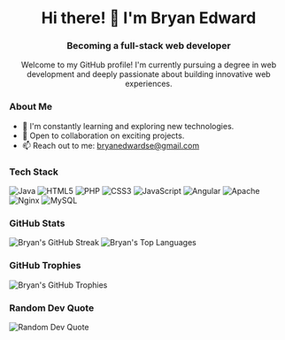<h1 align="center">Hi there! 👋 I'm Bryan Edward</h1>

<h3 align="center">Becoming a full-stack web developer</h3>

<p align="center">Welcome to my GitHub profile! I'm currently pursuing a degree in web development and deeply passionate about building innovative web experiences.</p>

### About Me

- 🌱 I'm constantly learning and exploring new technologies.
- 💼 Open to collaboration on exciting projects.
- 📫 Reach out to me: [bryanedwardse@gmail.com](mailto:bryanedwardse@gmail.com)

### Tech Stack

![Java](https://img.shields.io/badge/java-%23ED8B00.svg?style=for-the-badge&logo=openjdk&logoColor=white)
![HTML5](https://img.shields.io/badge/html5-%23E34F26.svg?style=for-the-badge&logo=html5&logoColor=white)
![PHP](https://img.shields.io/badge/php-%23777BB4.svg?style=for-the-badge&logo=php&logoColor=white)
![CSS3](https://img.shields.io/badge/css3-%231572B6.svg?style=for-the-badge&logo=css3&logoColor=white)
![JavaScript](https://img.shields.io/badge/javascript-%23323330.svg?style=for-the-badge&logo=javascript&logoColor=%23F7DF1E)
![Angular](https://img.shields.io/badge/bootstrap-%238511FA.svg?style=for-the-badge&logo=angular&logoColor=white)
![Apache](https://img.shields.io/badge/apache-%23D42029.svg?style=for-the-badge&logo=apache&logoColor=white)
![Nginx](https://img.shields.io/badge/nginx-%23009639.svg?style=for-the-badge&logo=nginx&logoColor=white)
![MySQL](https://img.shields.io/badge/mysql-%2300000f.svg?style=for-the-badge&logo=mysql&logoColor=white)

### GitHub Stats


![Bryan's GitHub Streak](https://github-readme-streak-stats.herokuapp.com/?user=BryantMagik&theme=dark&hide_border=false)
![Bryan's Top Languages](https://github-readme-stats.vercel.app/api/top-langs/?username=BryantMagik&theme=dark&hide_border=false&layout=compact)

### GitHub Trophies

![Bryan's GitHub Trophies](https://github-profile-trophy.vercel.app/?username=BryantMagik&theme=radical&no-frame=false&no-bg=false&margin-w=4)

### Random Dev Quote

![Random Dev Quote](https://quotes-github-readme.vercel.app/api?type=horizontal&theme=radical)



